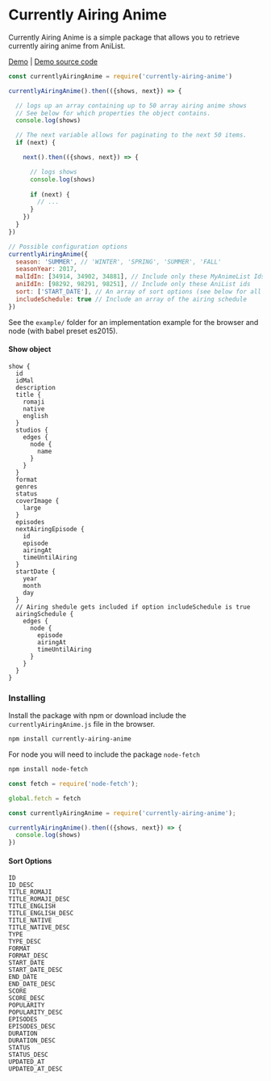 # Currently Airing Anime

Currently Airing Anime is a simple package that allows you to retrieve currently airing anime from AniList.

[Demo](https://ricklancee.github.io/currently-airing-anime/) | [Demo source code](https://github.com/ricklancee/currently-airing-anime/blob/gh-pages/index.html)

```js
const currentlyAiringAnime = require('currently-airing-anime')

currentlyAiringAnime().then(({shows, next}) => {

  // logs up an array containing up to 50 array airing anime shows
  // See below for which properties the object contains.
  console.log(shows)

  // The next variable allows for paginating to the next 50 items.
  if (next) {

    next().then(({shows, next}) => {

      // logs shows
      console.log(shows) 
  
      if (next) {
        // ...
      }
    })  
  }
})
```

```js
// Possible configuration options
currentlyAiringAnime({
  season: 'SUMMER', // 'WINTER', 'SPRING', 'SUMMER', 'FALL'
  seasonYear: 2017,
  malIdIn: [34914, 34902, 34881], // Include only these MyAnimeList Ids
  aniIdIn: [98292, 98291, 98251], // Include only these AniList ids
  sort: ['START_DATE'], // An array of sort options (see below for all sort options)
  includeSchedule: true // Include an array of the airing schedule
})
```

See the `example/` folder for an implementation example for the browser and node (with babel preset es2015).

#### Show object

```
show {
  id
  idMal
  description
  title {
    romaji
    native
    english
  }
  studios {
    edges {
      node {
        name
      }
    }
  }
  format
  genres
  status
  coverImage {
    large
  }
  episodes
  nextAiringEpisode {
    id
    episode
    airingAt
    timeUntilAiring
  }
  startDate {
    year
    month
    day
  }
  // Airing shedule gets included if option includeSchedule is true
  airingSchedule {
    edges {
      node {
        episode
        airingAt
        timeUntilAiring
      }
    }
  }
}
```

### Installing

Install the package with npm or download include the `currentlyAiringAnime.js` file in the browser.

```sh
npm install currently-airing-anime
```

For node you will need to include the package `node-fetch`

```sh
npm install node-fetch
```

```js
const fetch = require('node-fetch');

global.fetch = fetch

const currentlyAiringAnime = require('currently-airing-anime');

currentlyAiringAnime().then(({shows, next}) => {
  console.log(shows)
})
```

#### Sort Options

```
ID
ID_DESC
TITLE_ROMAJI
TITLE_ROMAJI_DESC
TITLE_ENGLISH
TITLE_ENGLISH_DESC
TITLE_NATIVE
TITLE_NATIVE_DESC
TYPE
TYPE_DESC
FORMAT
FORMAT_DESC
START_DATE
START_DATE_DESC
END_DATE
END_DATE_DESC
SCORE
SCORE_DESC
POPULARITY
POPULARITY_DESC
EPISODES
EPISODES_DESC
DURATION
DURATION_DESC
STATUS
STATUS_DESC
UPDATED_AT
UPDATED_AT_DESC
```
